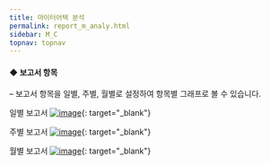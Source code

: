 ```yaml
---
title: 마이터어택 분석
permalink: report_m_analy.html
sidebar: M_C
topnav: topnav
---
```


#### ◆ 보고서 항목
– 보고서 항목을 일별, 주별, 월별로 설정하여 항목별 그래프로 볼 수 있습니다.

일별 보고서
[![image](/docs/images/Manual/common/report/m_report/1.png)](/docs/images/Manual/common/report/m_report/1.png){: target="_blank"} 


 

주별 보고서
[![image](/docs/images/Manual/common/report/m_report/2.png)](/docs/images/Manual/common/report/m_report/2.png){: target="_blank"} 


 

월별 보고서
[![image](/docs/images/Manual/common/report/m_report/3.png)](/docs/images/Manual/common/report/m_report/3.png){: target="_blank"} 


 